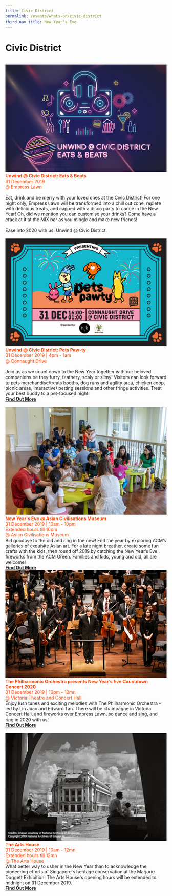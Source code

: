 ```yaml
---
title: Civic District
permalink: /events/whats-on/civic-district
third_nav_title: New Year's Eve
---
```


# Civic District

<br>
      <img src="/images/(CD)-eats-and-beats-kv.jpg" /></a>
      <font color="orangered"><b>Unwind @ Civic District: Eats & Beats</b></font>
      <font color="orangered"><br>31 December 2019</font>
      <font color="orangered"><br> @ Empress Lawn</font>
      <br>
      <br>Eat, drink and be merry with your loved ones at the Civic District! For one night only, Empress Lawn will be transformed into a chill out zone, replete with delicious treats, and capped with a disco party to dance in the New Year! Oh, did we mention you can customise your drinks? Come have a crack at it at the MIX bar as you mingle and make new friends!
      <br>
      <br>
Ease into 2020 with us. Unwind @ Civic District.
      <br>
      <br>
     <a href="https://instagram.com/petspawty?igshid=ldd4qvpivf4p"> <img src="/images/pets-pawty-kv.jpg" /></a>
      <font color="orangered"><b>Unwind @ Civic District: Pets Paw-ty</b></font>
      <font color="orangered"><br>31 December 2019 | 4pm - 1am</font>
      <font color="orangered"><br> @ Connaught Drive</font>
      <br>
      <br>Join us as we count down to the New Year together with our beloved companions be they furry, feathery, scaly or slimy! Visitors can look forward to pets merchandise/treats booths, dog runs and agility area, chicken coop, picnic areas, interactive/ petting sessions and other fringe activities. Treat your best buddy to a pet-focused night!
      <font color="orangered"><b><br><a href="https://instagram.com/petspawty?igshid=ldd4qvpivf4p">Find Out More</a></b></font>
      <br>
      <br>
     <a href="https://www.acm.org.sg/"> <img src="/images/CDAsianCivilisationsMuseum.jpg" /></a>
      <font color="orangered"><b>New Year's Eve @ Asian Civilisations Museum</b></font>
      <font color="orangered"><br>31 December 2019 | 10am - 10pm</font>
      <font color="orangered"><br> Extended hours till 10pm </font>
      <font color="orangered"><br> @ Asian Civilisations Museum </font>  
      <br>Bid goodbye to the old and ring in the new! End the year by exploring ACM’s galleries of exquisite Asian art. For a late night breather, create some fun crafts with the kids, then round off 2019 by catching the New Year’s Eve fireworks from the ACM Green. Families and kids, young and old, all are welcome!
      <font color="orangered"><b><br><a href="https://www.acm.org.sg/">Find Out More</a></b></font>
      <br>      
     <a href="https://www.sistic.com.sg/events/nye1219"> <img src="/images/CDVictoriaTheaterandConcert.jpg" /></a>
      <font color="orangered"><b>The Philharmonic Orchestra presents New Year’s Eve Countdown Concert 2020</b></font>
      <font color="orangered"><br>31 December 2019 | 10pm - 12mn</font>
      <font color="orangered"><br> @ Victoria Theatre and Concert Hall </font>  
      <br>Enjoy lush tunes and exciting melodies with The Philharmonic Orchestra - led by Lin Juan and Edward Tan. There will be champagne in Victoria Concert Hall, and fireworks over Empress Lawn, so dance and sing, and ring in 2020 with us!
      <font color="orangered"><b><br><a href="https://www.sistic.com.sg/events/nye1219">Find Out More</a></b></font>
      <br>
      <br>
     <a href="https://www.theartshouse.sg/whats-on/marjorie-doggett-exhibition"> <img src="/images/CDTheArtHouse.jpg" /></a>
      <font color="orangered"><b>The Arts House</b></font>
      <font color="orangered"><br>31 December 2019 | 10am - 12mn</font>
      <font color="orangered"><br> Extended hours till 12mn </font>
      <font color="orangered"><br> @ The Arts House </font>  
      <br>What better way to usher in the New Year than to acknowledge the pioneering efforts of Singapore's heritage conservation at the Marjorie Doggett Exhibition! The Arts House's opening hours will be extended to midnight on 31 December 2019.
      <font color="orangered"><b><br><a href="https://www.theartshouse.sg/whats-on/marjorie-doggett-exhibition">Find Out More</a></b></font>
      <br>
